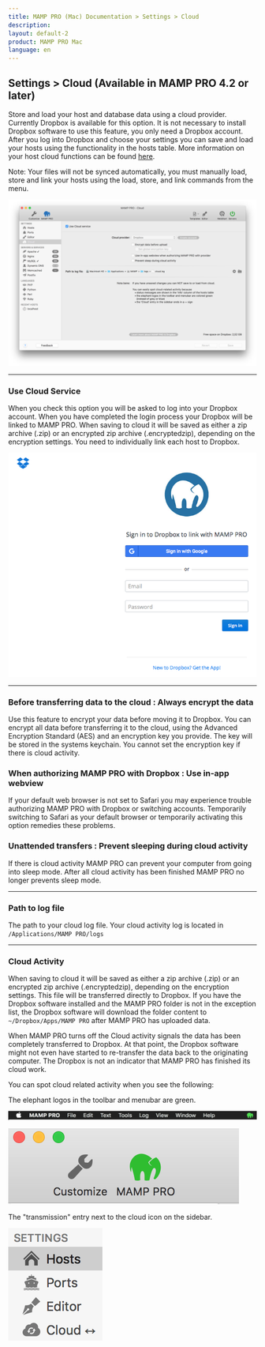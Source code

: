 ```yaml
---
title: MAMP PRO (Mac) Documentation > Settings > Cloud
description: 
layout: default-2
product: MAMP PRO Mac
language: en
---
```


## Settings > Cloud (Available in MAMP PRO 4.2 or later)

Store and load your host and database data using a cloud provider. Currently Dropbox is available for this option. It is not necessary to install Dropbox software to use this feature, you only need a Dropbox account. After you log into Dropbox and choose your settings you can save and load your hosts using the functionality in the hosts table. More information on your host cloud functions can be found [here](../Hosts/Cloud). 


<div class="alert" role="alert">
Note: Your files will not be synced automatically, you must manually load, store and link your hosts using the load, store, and link commands from the menu.
</div>

![MAMP](/en/MAMP-PRO-Mac/Settings/Cloud/cloud.png)

---

### Use Cloud Service

When you check this option you will be asked to log into your Dropbox account. When you have completed the login process your Dropbox will be linked to MAMP PRO. When saving to cloud it will be saved as either a zip archive (.zip) or an encrypted zip archive (.encryptedzip), depending on the encryption settings. You need to individually link each host to Dropbox. 

![MAMP](/en/MAMP-PRO-Mac/Settings/Cloud/dropbox.png)

---

### Before transferring data to the cloud : Always encrypt the data
  
  Use this feature to encrypt your data before moving it to Dropbox. You can encrypt all data before transferring it to the cloud, using the Advanced Encryption Standard (AES) and an encryption key you provide. The key will be stored in the systems keychain. You cannot set the encryption key if there is cloud activity.
  
### When authorizing MAMP PRO with Dropbox : Use in-app webview
  
  If your default web browser is not set to Safari you may experience trouble authorizing MAMP PRO with Dropbox or  switching accounts. Temporarily switching to Safari as your default browser or temporarily activating this option remedies these problems. 
  
### Unattended transfers : Prevent sleeping during cloud activity
  
  If there is cloud activity MAMP PRO can prevent your computer from going into sleep mode. After all cloud activity has been finished MAMP PRO no longer prevents sleep mode.
  
---
 
### Path to log file
 
 The path to your cloud log file. Your cloud activity log is located in `/Applications/MAMP PRO/logs`
 
---
 
### Cloud Activity

When saving to cloud it will be saved as either a zip archive (.zip) or an encrypted zip archive (.encryptedzip), depending on the encryption settings. This file will be transferred directly to Dropbox. If you have the Dropbox software installed and the MAMP PRO folder is not in the exception list, the Dropbox software will download the folder content to `~/Dropbox/Apps/MAMP PRO` after MAMP PRO has uploaded data. 

When MAMP PRO turns off the Cloud activity signals the data has been completely transferred to Dropbox. At that point, the Dropbox software might not even have started to re-transfer the data back to the originating computer. The Dropbox is not an indicator that MAMP PRO has finished its cloud work.

You can spot cloud related activity when you see the following:

The elephant logos in the toolbar and menubar are green. 

![MAMP](/en/MAMP-PRO-Mac/Settings/Cloud/menuBar.png)

![MAMP](/en/MAMP-PRO-Mac/Settings/Cloud/toolBar.png)

The "transmission" entry next to the cloud icon on the sidebar.

![MAMP](/en/MAMP-PRO-Mac/Settings/Cloud/sideBar.png)







